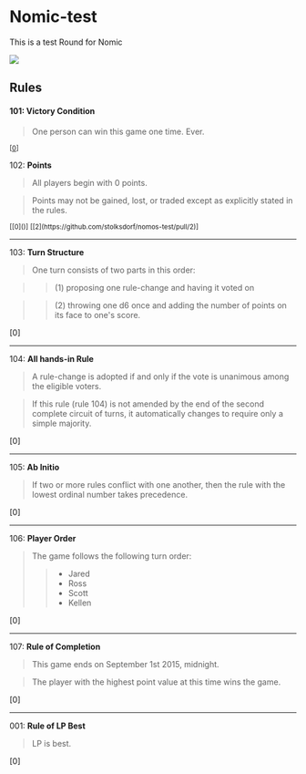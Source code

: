 # Nomic-test
This is a test Round for Nomic

![](https://nomicbot.herokuapp.com/)

## Rules

#### 101: **Victory Condition**
> One person can win this game one time. Ever.

<sup>[[0](https://github.com/stolksdorf/nomic-test/pull/1)]</sup>


102: **Points**
> All players begin with 0 points.  

> Points may not be gained, lost, or traded except as explicitly stated in the rules.
  
<sup>
[[0]()]
[[2](https://github.com/stolksdorf/nomos-test/pull/2)]
</sup>

----

103: **Turn Structure**
> One turn consists of two parts in this order: 

>> (1) proposing one rule-change and having it voted on

>> (2) throwing one d6 once and adding the number of points on its face to one's score.

[0]

----

104: **All hands-in Rule**
> A rule-change is adopted if and only if the vote is unanimous among the eligible voters. 

> If this rule (rule 104) is not amended by the end of the second complete circuit of turns, it automatically changes to require only a simple majority.

[0]

----

105: **Ab Initio** 
> If two or more rules conflict with one another, then the rule with the lowest ordinal number takes precedence.

[0]

----

106: **Player Order**
> The game follows the following turn order:
>> * Jared
>> * Ross
>> * Scott
>> * Kellen

[0]

----

107: **Rule of Completion**
> This game ends on September 1st 2015, midnight. 

>The player with the highest point value at this time wins the game.

[0]

----

001: **Rule of LP Best**
> LP is best. 

[0]

